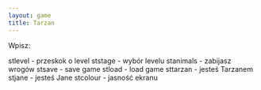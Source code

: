 ```yaml
---
layout: game
title: Tarzan
---
```


Wpisz:
 
stlevel 		- przeskok o level
ststage 		- wybór levelu
stanimals 	- zabijasz wrogów
stsave 		- save game
stload 		- load game
sttarzan 		- jesteś Tarzanem
stjane 		- jesteś Jane
stcolour 		- jasność ekranu
